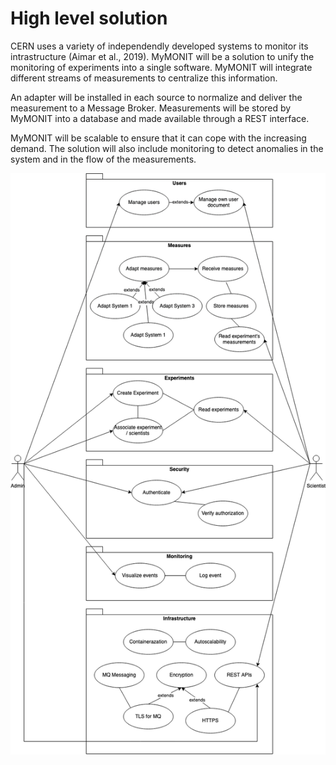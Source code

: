 # High level solution

CERN uses a variety of independendly developed systems to monitor its intrastructure (Aimar et al., 2019). MyMONIT will be a solution to unify the monitoring of experiments into a single software. MyMONIT will integrate different streams of measurements to centralize this information.

An adapter will be installed in each source to normalize and deliver the measurement to a Message Broker. Measurements will be stored by MyMONIT into a database and made available through a REST interface.

MyMONIT will be scalable to ensure that it can cope with the increasing demand. The solution will also include monitoring to detect anomalies in the system and in the flow of the measurements.

![use case](use-case.png)
